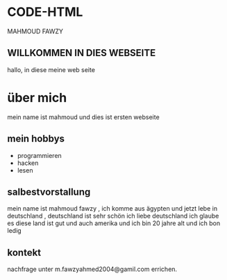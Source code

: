 # CODE-HTML
<!DOCTYPE HTML>
<html lang="de">
      <head>
            <meta charset="utf-8">
            <meta name="viewport" content=" width=device-width,inilail=scale=1,0">
            <taitle>MAHMOUD FAWZY </taitle>
      </head>
      <body>
            <h2>WILLKOMMEN IN DIES WEBSEITE</h2>
              <p>hallo, in diese meine web seite </p>
                <h1>über mich</h1>
                   <p>mein name ist mahmoud und dies ist ersten webseite </p>
                     <h2> mein hobbys</h2>
                        <ul>
                           <li>programmieren</li>
                              <li>hacken</li>
                                 <li>lesen</li>
                                    </ul>
                                        <h2>salbestvorstallung</h2>
                                           <p> mein name ist mahmoud fawzy , ich komme aus ägypten und jetzt lebe in deutschland , deutschland ist sehr schön ich liebe deutschland ich glaube es diese land ist gut und auch amerika und ich bin 20 jahre alt und ich bon ledig</p>
                                             <h2>kontekt</h2>
                                                <p> nachfrage unter <a herf="m.fawzyahmed2004@gmail.com">m.fawzyahmed2004@gamil.com</a> errichen.</p>
      </body>
</html>
